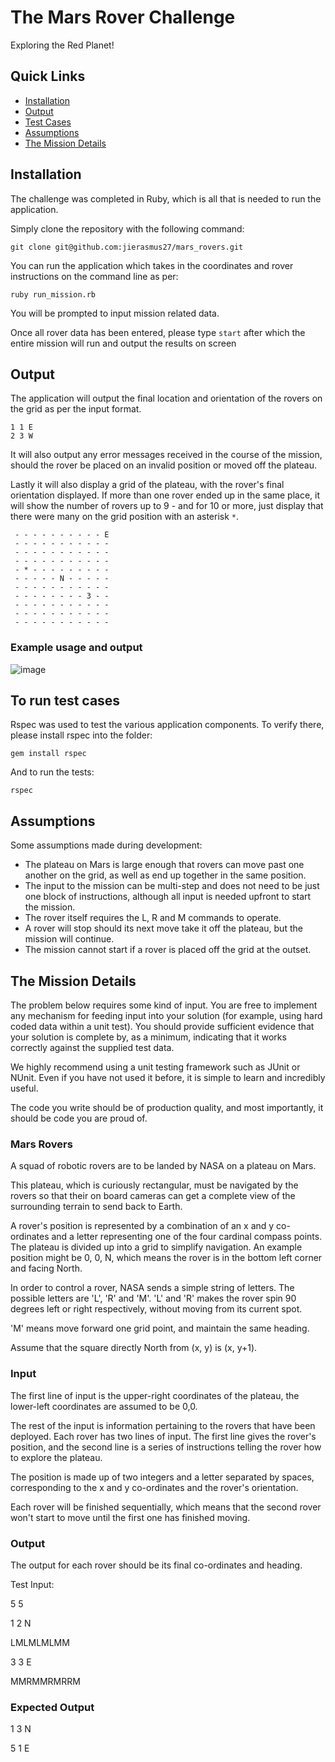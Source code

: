 # The Mars Rover Challenge

Exploring the Red Planet!

## Quick Links
* [Installation](#installation)
* [Output](#output)
* [Test Cases](#test_cases)
* [Assumptions](#assumptions)
* [The Mission Details](#mission_details)


<a name="installation"/>

## Installation

The challenge was completed in Ruby, which is all that is needed to run the application.

Simply clone the repository with the following command:

```
git clone git@github.com:jierasmus27/mars_rovers.git
```

You can run the application which takes in the coordinates and rover instructions on the command line as per:

```
ruby run_mission.rb
```

You will be prompted to input mission related data. 

Once all rover data has been entered, please type `start` after which the entire mission will run and output the results on screen

<a name="output"/>

## Output

The application will output the final location and orientation of the rovers on the grid as per the input format.
```
1 1 E
2 3 W
```
It will also output any error messages received in the course of the mission, should the rover be placed on an invalid position or moved off the plateau.

Lastly it will also display a grid of the plateau, with the rover's final orientation displayed. If more than one rover ended up in the same place, it will show the number of rovers up to 9 - and for 10 or more, just display that there were many on the grid position with an asterisk `*`.
```
 - - - - - - - - - - E
 - - - - - - - - - - -
 - - - - - - - - - - -
 - - - - - - - - - - -
 - * - - - - - - - - -
 - - - - - N - - - - -
 - - - - - - - - - - -
 - - - - - - - - 3 - -
 - - - - - - - - - - -
 - - - - - - - - - - -
 - - - - - - - - - - -
 ```


### Example usage and output

![image](https://user-images.githubusercontent.com/2363917/155939923-650ecbb1-4ad0-4730-abc1-b50e58479f1a.png)

<a name="test_cases"/>

## To run test cases

Rspec was used to test the various application components. To verify there, please install rspec into the folder:

```
gem install rspec
```
And to run the tests:
```
rspec
```
<a name="assumptions"/>

## Assumptions

Some assumptions made during development:
* The plateau on Mars is large enough that rovers can move past one another on the grid, as well as end up together in the same position.
* The input to the mission can be multi-step and does not need to be just one block of instructions, although all input is needed upfront to start the mission.
* The rover itself requires the L, R and M commands to operate.
* A rover will stop should its next move take it off the plateau, but the mission will continue.
* The mission cannot start if a rover is placed off the grid at the outset.

<a name="mission_details"/>

## The Mission Details

The problem below requires some kind of input. You are free to implement any mechanism for feeding input into your solution (for example, using hard coded data within a unit test). You should provide sufficient evidence that your solution is complete by, as a minimum, indicating that it works correctly against the supplied test data.

We highly recommend using a unit testing framework such as JUnit or NUnit. Even if you have not used it before, it is simple to learn and incredibly useful.

The code you write should be of production quality, and most importantly, it should be code you are proud of.

### Mars Rovers

A squad of robotic rovers are to be landed by NASA on a plateau on Mars.

This plateau, which is curiously rectangular, must be navigated by the rovers so that their on board cameras can get a complete view of the surrounding terrain to send back to Earth.

A rover's position is represented by a combination of an x and y co-ordinates and a letter representing one of the four cardinal compass points. The plateau is divided up into a grid to simplify navigation. An example position might be 0, 0, N, which means the rover is in the bottom left corner and facing North.

In order to control a rover, NASA sends a simple string of letters. The possible letters are 'L', 'R' and 'M'. 'L' and 'R' makes the rover spin 90 degrees left or right respectively, without moving from its current spot.

'M' means move forward one grid point, and maintain the same heading.

Assume that the square directly North from (x, y) is (x, y+1).

### Input

The first line of input is the upper-right coordinates of the plateau, the lower-left coordinates are assumed to be 0,0.

The rest of the input is information pertaining to the rovers that have been deployed. Each rover has two lines of input. The first line gives the rover's position, and the second line is a series of instructions telling the rover how to explore the plateau.

The position is made up of two integers and a letter separated by spaces, corresponding to the x and y co-ordinates and the rover's orientation.

Each rover will be finished sequentially, which means that the second rover won't start to move until the first one has finished moving.

### Output

The output for each rover should be its final co-ordinates and heading.

Test Input:

5 5

1 2 N

LMLMLMLMM

3 3 E

MMRMMRMRRM

### Expected Output

1 3 N

5 1 E




